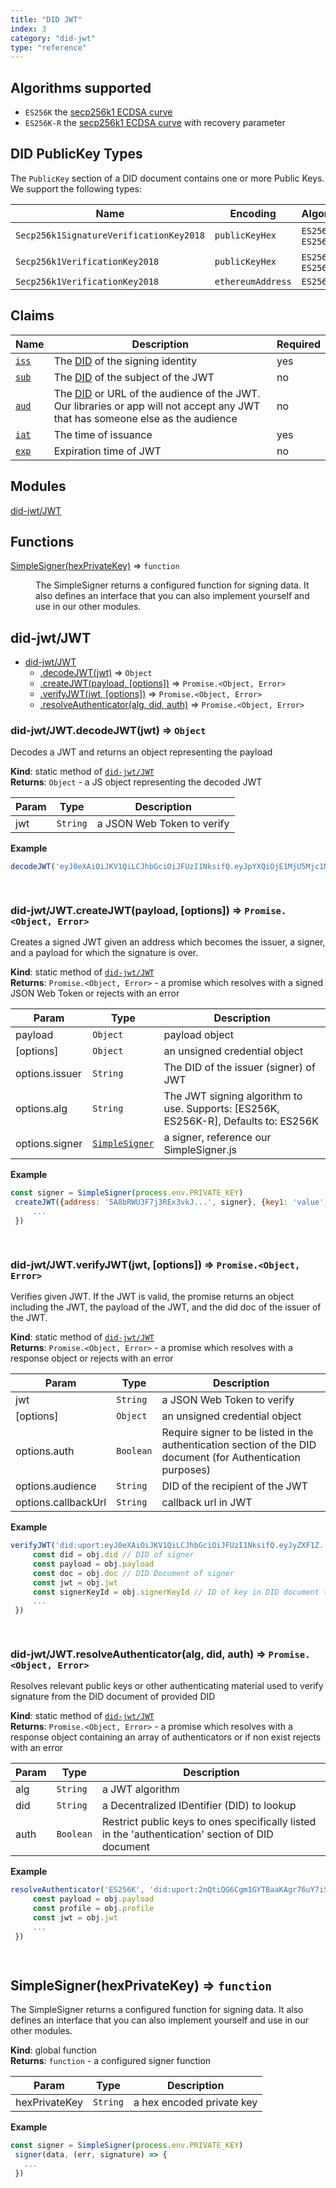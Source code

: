 ```yaml
---
title: "DID JWT"
index: 3
category: "did-jwt"
type: "reference"
---
```


## Algorithms supported

- `ES256K` the [secp256k1 ECDSA curve](https://en.bitcoin.it/wiki/Secp256k1)
- `ES256K-R` the [secp256k1 ECDSA curve](https://en.bitcoin.it/wiki/Secp256k1) with recovery parameter

## DID PublicKey Types

The `PublicKey` section of a DID document contains one or more Public Keys. We support the following types:

Name | Encoding | Algorithm's
---- | -------- | -----------
`Secp256k1SignatureVerificationKey2018` | `publicKeyHex` | `ES256K`, `ES256K-R`
`Secp256k1VerificationKey2018` | `publicKeyHex` | `ES256K`, `ES256K-R`
`Secp256k1VerificationKey2018` | `ethereumAddress` | `ES256K-R`

## Claims

Name | Description | Required
---- | ----------- | --------
[`iss`](https://tools.ietf.org/html/rfc7519#section-4.1.1) | The [DID](https://w3c-ccg.github.io/did-spec/) of the signing identity| yes
[`sub`](https://tools.ietf.org/html/rfc7519#section-4.1.2) | The [DID](https://w3c-ccg.github.io/did-spec/) of the subject of the JWT| no
[`aud`](https://tools.ietf.org/html/rfc7519#section-4.1.3) | The [DID](https://w3c-ccg.github.io/did-spec/) or URL of the audience of the JWT. Our libraries or app will not accept any JWT that has someone else as the audience| no
[`iat`](https://tools.ietf.org/html/rfc7519#section-4.1.6) | The time of issuance | yes
[`exp`](https://tools.ietf.org/html/rfc7519#section-4.1.4) | Expiration time of JWT | no

## Modules

<dl>
<dt><a href="#module_did-jwt/JWT">did-jwt/JWT</a></dt>
<dd></dd>
</dl>

## Functions

<dl>
<dt><a href="#SimpleSigner">SimpleSigner(hexPrivateKey)</a> ⇒ <code>function</code></dt>
<dd><p>The SimpleSigner returns a configured function for signing data. It also defines
 an interface that you can also implement yourself and use in our other modules.</p>
</dd>
</dl>

<a name="module_did-jwt/JWT"></a>

## did-jwt/JWT

* [did-jwt/JWT](#module_did-jwt/JWT)
    * [.decodeJWT(jwt)](#module_did-jwt/JWT.decodeJWT) ⇒ <code>Object</code>
    * [.createJWT(payload, [options])](#module_did-jwt/JWT.createJWT) ⇒ <code>Promise.&lt;Object, Error&gt;</code>
    * [.verifyJWT(jwt, [options])](#module_did-jwt/JWT.verifyJWT) ⇒ <code>Promise.&lt;Object, Error&gt;</code>
    * [.resolveAuthenticator(alg, did, auth)](#module_did-jwt/JWT.resolveAuthenticator) ⇒ <code>Promise.&lt;Object, Error&gt;</code>

<a name="module_did-jwt/JWT.decodeJWT"></a>

### did-jwt/JWT.decodeJWT(jwt) ⇒ <code>Object</code>
Decodes a JWT and returns an object representing the payload

**Kind**: static method of [<code>did-jwt/JWT</code>](#module_did-jwt/JWT)  
**Returns**: <code>Object</code> - a JS object representing the decoded JWT  

| Param | Type | Description |
| --- | --- | --- |
| jwt | <code>String</code> | a JSON Web Token to verify |

**Example**  
```js
decodeJWT('eyJ0eXAiOiJKV1QiLCJhbGciOiJFUzI1NksifQ.eyJpYXQiOjE1MjU5Mjc1MTcsImF1ZCI6ImRpZDp1cG9ydDoyb3NuZko0V3k3TEJBbTJuUEJYaXJlMVdmUW43NVJyVjZUcyIsImV4cCI6MTU1NzQ2MzQyMSwibmFtZSI6InVQb3J0IERldmVsb3BlciIsImlzcyI6ImRpZDp1cG9ydDoyb3NuZko0V3k3TEJBbTJuUEJYaXJlMVdmUW43NVJyVjZUcyJ9.R7owbvNZoL4ti5ec-Kpktb0datw9Y-FshHsF5R7cXuKaiGlQz1dcOOXbXTOb-wg7-30CDfchFERR6Yc8F61ymw')

 
```
<a name="module_did-jwt/JWT.createJWT"></a>

### did-jwt/JWT.createJWT(payload, [options]) ⇒ <code>Promise.&lt;Object, Error&gt;</code>
Creates a signed JWT given an address which becomes the issuer, a signer, and a payload for which the signature is over.

**Kind**: static method of [<code>did-jwt/JWT</code>](#module_did-jwt/JWT)  
**Returns**: <code>Promise.&lt;Object, Error&gt;</code> - a promise which resolves with a signed JSON Web Token or rejects with an error  

| Param | Type | Description |
| --- | --- | --- |
| payload | <code>Object</code> | payload object |
| [options] | <code>Object</code> | an unsigned credential object |
| options.issuer | <code>String</code> | The DID of the issuer (signer) of JWT |
| options.alg | <code>String</code> | The JWT signing algorithm to use. Supports: [ES256K, ES256K-R], Defaults to: ES256K |
| options.signer | [<code>SimpleSigner</code>](#SimpleSigner) | a signer, reference our SimpleSigner.js |

**Example**  
```js
const signer = SimpleSigner(process.env.PRIVATE_KEY)
 createJWT({address: '5A8bRWU3F7j3REx3vkJ...', signer}, {key1: 'value', key2: ..., ... }).then(jwt => {
     ...
 })

 
```
<a name="module_did-jwt/JWT.verifyJWT"></a>

### did-jwt/JWT.verifyJWT(jwt, [options]) ⇒ <code>Promise.&lt;Object, Error&gt;</code>
Verifies given JWT. If the JWT is valid, the promise returns an object including the JWT, the payload of the JWT,
 and the did doc of the issuer of the JWT.

**Kind**: static method of [<code>did-jwt/JWT</code>](#module_did-jwt/JWT)  
**Returns**: <code>Promise.&lt;Object, Error&gt;</code> - a promise which resolves with a response object or rejects with an error  

| Param | Type | Description |
| --- | --- | --- |
| jwt | <code>String</code> | a JSON Web Token to verify |
| [options] | <code>Object</code> | an unsigned credential object |
| options.auth | <code>Boolean</code> | Require signer to be listed in the authentication section of the DID document (for Authentication purposes) |
| options.audience | <code>String</code> | DID of the recipient of the JWT |
| options.callbackUrl | <code>String</code> | callback url in JWT |

**Example**  
```js
verifyJWT('did:uport:eyJ0eXAiOiJKV1QiLCJhbGciOiJFUzI1NksifQ.eyJyZXF1Z....', {audience: '5A8bRWU3F7j3REx3vkJ...', callbackUrl: 'https://...'}).then(obj => {
     const did = obj.did // DID of signer
     const payload = obj.payload
     const doc = obj.doc // DID Document of signer
     const jwt = obj.jwt
     const signerKeyId = obj.signerKeyId // ID of key in DID document that signed JWT
     ...
 })

 
```
<a name="module_did-jwt/JWT.resolveAuthenticator"></a>

### did-jwt/JWT.resolveAuthenticator(alg, did, auth) ⇒ <code>Promise.&lt;Object, Error&gt;</code>
Resolves relevant public keys or other authenticating material used to verify signature from the DID document of provided DID

**Kind**: static method of [<code>did-jwt/JWT</code>](#module_did-jwt/JWT)  
**Returns**: <code>Promise.&lt;Object, Error&gt;</code> - a promise which resolves with a response object containing an array of authenticators or if non exist rejects with an error  

| Param | Type | Description |
| --- | --- | --- |
| alg | <code>String</code> | a JWT algorithm |
| did | <code>String</code> | a Decentralized IDentifier (DID) to lookup |
| auth | <code>Boolean</code> | Restrict public keys to ones specifically listed in the 'authentication' section of DID document |

**Example**  
```js
resolveAuthenticator('ES256K', 'did:uport:2nQtiQG6Cgm1GYTBaaKAgr76uY7iSexUkqX').then(obj => {
     const payload = obj.payload
     const profile = obj.profile
     const jwt = obj.jwt
     ...
 })

 
```
<a name="SimpleSigner"></a>

## SimpleSigner(hexPrivateKey) ⇒ <code>function</code>
The SimpleSigner returns a configured function for signing data. It also defines
 an interface that you can also implement yourself and use in our other modules.

**Kind**: global function  
**Returns**: <code>function</code> - a configured signer function  

| Param | Type | Description |
| --- | --- | --- |
| hexPrivateKey | <code>String</code> | a hex encoded private key |

**Example**  
```js
const signer = SimpleSigner(process.env.PRIVATE_KEY)
 signer(data, (err, signature) => {
   ...
 })

 
```

